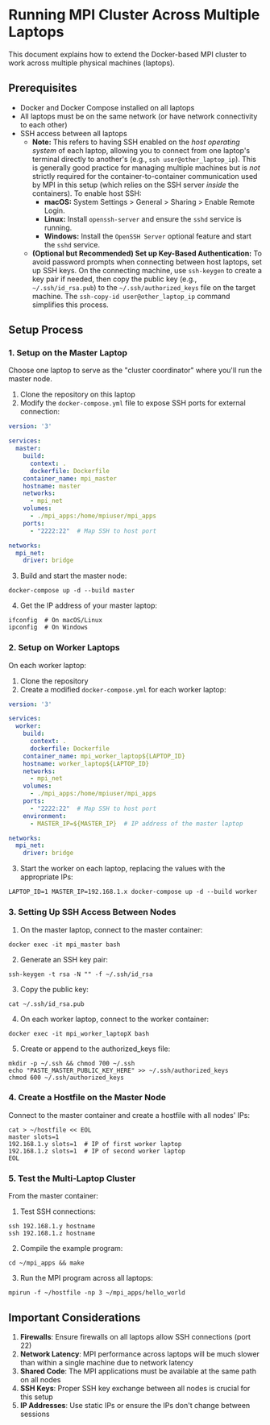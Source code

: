 # Running MPI Cluster Across Multiple Laptops

This document explains how to extend the Docker-based MPI cluster to work across multiple physical machines (laptops).

## Prerequisites

- Docker and Docker Compose installed on all laptops
- All laptops must be on the same network (or have network connectivity to each other)
- SSH access between all laptops
  - **Note:** This refers to having SSH enabled on the *host operating system* of each laptop, allowing you to connect from one laptop's terminal directly to another's (e.g., `ssh user@other_laptop_ip`). This is generally good practice for managing multiple machines but is *not* strictly required for the container-to-container communication used by MPI in this setup (which relies on the SSH server *inside* the containers). To enable host SSH:
    - **macOS:** System Settings > General > Sharing > Enable Remote Login.
    - **Linux:** Install `openssh-server` and ensure the `sshd` service is running.
    - **Windows:** Install the `OpenSSH Server` optional feature and start the `sshd` service.
  - **(Optional but Recommended) Set up Key-Based Authentication:** To avoid password prompts when connecting between host laptops, set up SSH keys. On the connecting machine, use `ssh-keygen` to create a key pair if needed, then copy the public key (e.g., `~/.ssh/id_rsa.pub`) to the `~/.ssh/authorized_keys` file on the target machine. The `ssh-copy-id user@other_laptop_ip` command simplifies this process.

## Setup Process

### 1. Setup on the Master Laptop

Choose one laptop to serve as the "cluster coordinator" where you'll run the master node.

1. Clone the repository on this laptop
2. Modify the `docker-compose.yml` file to expose SSH ports for external connection:

```yaml
version: '3'

services:
  master:
    build:
      context: .
      dockerfile: Dockerfile
    container_name: mpi_master
    hostname: master
    networks:
      - mpi_net
    volumes:
      - ./mpi_apps:/home/mpiuser/mpi_apps
    ports:
      - "2222:22"  # Map SSH to host port

networks:
  mpi_net:
    driver: bridge
```

3. Build and start the master node:
```
docker-compose up -d --build master
```

4. Get the IP address of your master laptop:
```
ifconfig  # On macOS/Linux
ipconfig  # On Windows
```

### 2. Setup on Worker Laptops

On each worker laptop:

1. Clone the repository
2. Create a modified `docker-compose.yml` for each worker laptop:

```yaml
version: '3'

services:
  worker:
    build:
      context: .
      dockerfile: Dockerfile
    container_name: mpi_worker_laptop${LAPTOP_ID}
    hostname: worker_laptop${LAPTOP_ID}
    networks:
      - mpi_net
    volumes:
      - ./mpi_apps:/home/mpiuser/mpi_apps
    ports:
      - "2222:22"  # Map SSH to host port
    environment:
      - MASTER_IP=${MASTER_IP}  # IP address of the master laptop

networks:
  mpi_net:
    driver: bridge
```

3. Start the worker on each laptop, replacing the values with the appropriate IPs:
```
LAPTOP_ID=1 MASTER_IP=192.168.1.x docker-compose up -d --build worker
```

### 3. Setting Up SSH Access Between Nodes

1. On the master laptop, connect to the master container:
```
docker exec -it mpi_master bash
```

2. Generate an SSH key pair:
```
ssh-keygen -t rsa -N "" -f ~/.ssh/id_rsa
```

3. Copy the public key:
```
cat ~/.ssh/id_rsa.pub
```

4. On each worker laptop, connect to the worker container:
```
docker exec -it mpi_worker_laptopX bash
```

5. Create or append to the authorized_keys file:
```
mkdir -p ~/.ssh && chmod 700 ~/.ssh
echo "PASTE_MASTER_PUBLIC_KEY_HERE" >> ~/.ssh/authorized_keys
chmod 600 ~/.ssh/authorized_keys
```

### 4. Create a Hostfile on the Master Node

Connect to the master container and create a hostfile with all nodes' IPs:

```
cat > ~/hostfile << EOL
master slots=1
192.168.1.y slots=1  # IP of first worker laptop
192.168.1.z slots=1  # IP of second worker laptop
EOL
```

### 5. Test the Multi-Laptop Cluster

From the master container:

1. Test SSH connections:
```
ssh 192.168.1.y hostname
ssh 192.168.1.z hostname
```

2. Compile the example program:
```
cd ~/mpi_apps && make
```

3. Run the MPI program across all laptops:
```
mpirun -f ~/hostfile -np 3 ~/mpi_apps/hello_world
```

## Important Considerations

1. **Firewalls**: Ensure firewalls on all laptops allow SSH connections (port 22)
2. **Network Latency**: MPI performance across laptops will be much slower than within a single machine due to network latency
3. **Shared Code**: The MPI applications must be available at the same path on all nodes
4. **SSH Keys**: Proper SSH key exchange between all nodes is crucial for this setup
5. **IP Addresses**: Use static IPs or ensure the IPs don't change between sessions